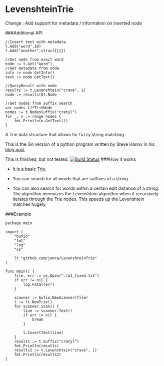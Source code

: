 LevenshteinTrie
===============

Change : Add support for metadata / information on inserted node

###Additional API
```
//Insert text with metadata
t.Add("word",10)
t.Add("another",struct{}{})

//Get node from exact word 
node := t.Get("word")
//Get metadata from node
info := node.GetInfo()
text := node.GetText()

//QueryResult with node
results := t.Levenshtein("crave", 1)
node := results[0].Node

//Get nodes from suffix search
var nodes []*TrieNode
nodes := t.NodesSuffix("cratyl")
for _, n := range nodes {
	fmt.Println(n.GetText())
}
```

A Trie data structure that allows for fuzzy string matching

This is the Go version of a python program written by Steve Hanov in his [blog post](http://stevehanov.ca/blog/index.php?id=114)

This is finished, but not tested.
[![Build Status](https://drone.io/github.com/jamra/LevenshteinTrie/status.png)](https://drone.io/github.com/jamra/LevenshteinTrie/latest)
###How it works

 - It is a basic [Trie](http://en.wikipedia.org/wiki/Trie).

 - You can search for all words that are suffixes of a string. 

 - You can also search for words within a certain edit distance of a string. The algorithm memoizes the Levenshtein algorithm when it recursively iterates through the Trie nodes. This speeds up the Levenshtein matches hugely.

###Example

```
package main

import (
	"bufio"
	"fmt"
	"log"
	"os"

	lt "github.com/jamra/LevenshteinTrie"
)

func main() {
	file, err := os.Open("./w1_fixed.txt")
	if err != nil {
		log.Fatal(err)
	}

	scanner := bufio.NewScanner(file)
	t := lt.NewTrie()
	for scanner.Scan() {
		line := scanner.Text()
		if err != nil {
			break
		}

		t.InsertText(line)
	} 
	results := t.Suffix("cratyl")
	fmt.Println(results)
	results2 := t.Levenshtein("crave", 1)
	fmt.Println(results2)
}
```
